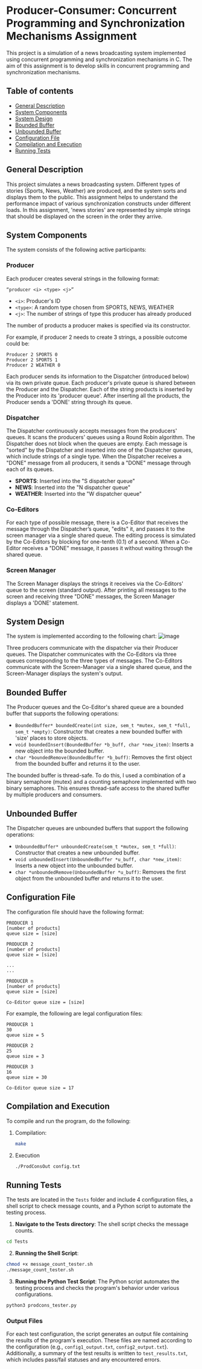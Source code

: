 # Producer-Consumer: Concurrent Programming and Synchronization Mechanisms Assignment
This project is a simulation of a news broadcasting system implemented using concurrent programming and synchronization mechanisms in C.
The aim of this assignment is to develop skills in concurrent programming and synchronization mechanisms.

## Table of contents
- [General Description](#general-description)
- [System Components](#system-components)
- [System Design](#system-design)
- [Bounded Buffer](#bounded-buffer)
- [Unbounded Buffer](#unbounded-buffer)
- [Configuration File](#configuration-file)
- [Compilation and Execution](#compilation-and-execution)
- [Running Tests](#running-tests)
  
## General Description
This project simulates a news broadcasting system. Different types of stories (Sports, News, Weather) are produced, and the system sorts and displays them to the public.
This assignment helps to understand the performance impact of various synchronization constructs under different loads.
In this assignment, 'news stories' are represented by simple strings that should be displayed on the screen in the order they arrive.

## System Components
The system consists of the following active participants:

### Producer
Each producer creates several strings in the following format:
```
“producer <i> <type> <j>”
```
- ```<i>```: Producer's ID
- ```<type>```: A random type chosen from SPORTS, NEWS, WEATHER
- ```<j>```: The number of strings of type <type> this producer has already produced

The number of products a producer makes is specified via its constructor.

For example, if producer 2 needs to create 3 strings, a possible outcome could be:
```
Producer 2 SPORTS 0
Producer 2 SPORTS 1
Producer 2 WEATHER 0
```
Each producer sends its information to the Dispatcher (introduced below) via its own private queue. Each producer's private queue is shared between the Producer and the Dispatcher. Each of the string products is inserted by the Producer into its 'producer queue'. After inserting all the products, the Producer sends a 'DONE' string through its queue.

### Dispatcher
The Dispatcher continuously accepts messages from the producers' queues. It scans the producers' queues using a Round Robin algorithm. The Dispatcher does not block when the queues are empty. Each message is "sorted" by the Dispatcher and inserted into one of the Dispatcher queues, which include strings of a single type. When the Dispatcher receives a "DONE" message from all producers, it sends a "DONE" message through each of its queues.

- **SPORTS**: Inserted into the "S dispatcher queue"
- **NEWS**: Inserted into the "N dispatcher queue"
- **WEATHER**: Inserted into the "W dispatcher queue"
 
### Co-Editors
For each type of possible message, there is a Co-Editor that receives the message through the Dispatcher’s queue, "edits" it, and passes it to the screen manager via a single shared queue. The editing process is simulated by the Co-Editors by blocking for one-tenth (0.1) of a second. When a Co-Editor receives a "DONE" message, it passes it without waiting through the shared queue.

### Screen Manager
The Screen Manager displays the strings it receives via the Co-Editors' queue to the screen (standard output). After printing all messages to the screen and receiving three "DONE" messages, the Screen Manager displays a 'DONE' statement.

## System Design
The system is implemented according to the following chart:
![image](https://github.com/user-attachments/assets/84ef073a-6738-43d6-9b34-ca0097f7c84d)

Three producers communicate with the dispatcher via their Producer queues. The Dispatcher communicates with the Co-Editors via three queues corresponding to the three types of messages. The Co-Editors communicate with the Screen-Manager via a single shared queue, and the Screen-Manager displays the system's output.

## Bounded Buffer
The Producer queues and the Co-Editor's shared queue are a bounded buffer that supports the following operations:

- ```BoundedBuffer* boundedCreate(int size, sem_t *mutex, sem_t *full, sem_t *empty)```: Constructor that creates a new bounded buffer with 'size' places to store objects.
- ```void boundedInsert(BoundedBuffer *b_buff, char *new_item)```: Inserts a new object into the bounded buffer.
- ```char *boundedRemove(BoundedBuffer *b_buff)```: Removes the first object from the bounded buffer and returns it to the user.

The bounded buffer is thread-safe. To do this, I used a combination of a binary semaphore (mutex) and a counting semaphore implemented with two binary semaphores. This ensures thread-safe access to the shared buffer by multiple producers and consumers.

## Unbounded Buffer
The Dispatcher queues are unbounded buffers that support the following operations:
- ```UnboundedBuffer* unboundedCreate(sem_t *mutex, sem_t *full)```:  Constructor that creates a new unbounded buffer.
- ```void unboundedInsert(UnboundedBuffer *u_buff, char *new_item)```: Inserts a new object into the unbounded buffer.
- ```char *unboundedRemove(UnboundedBuffer *u_buff)```: Removes the first object from the unbounded buffer and returns it to the user.
  
## Configuration File
The configuration file should have the following format:
```
PRODUCER 1
[number of products]
queue size = [size]

PRODUCER 2
[number of products]
queue size = [size]

...
...

PRODUCER n
[number of products]
queue size = [size]

Co-Editor queue size = [size]
```

For example, the following are legal configuration files:
```
PRODUCER 1
30
queue size = 5

PRODUCER 2
25
queue size = 3

PRODUCER 3
16
queue size = 30

Co-Editor queue size = 17
```

## Compilation and Execution
To compile and run the program, do the following:
1. Compilation:  
   ```bash
   make
   ```
2. Execution  
   ```bash
   ./ProdConsOut config.txt
   ```

## Running Tests
The tests are located in the ```Tests``` folder and include 4 configuration files, a shell script to check message counts, and a Python script to automate the testing process.
1. **Navigate to the Tests directory**: The shell script checks the message counts.  
```bash
cd Tests
```
2. **Running the Shell Script**:  
```bash
chmod +x message_count_tester.sh
./message_count_tester.sh
```
3. **Running the Python Test Script**: The Python script automates the testing process and checks the program's behavior under various configurations.  
```bash
python3 prodcons_tester.py
```

### Output Files
For each test configuration, the script generates an output file containing the results of the program's execution. These files are named according to the configuration (e.g., ```config1_output.txt```, ```config2_output.txt```). Additionally, a summary of the test results is written to ```test_results.txt```, which includes pass/fail statuses and any encountered errors.
